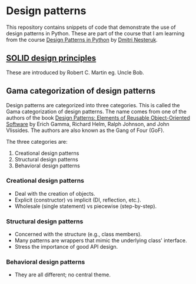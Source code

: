 # Design patterns

This repository contains snippets of code that demonstrate the use of design patterns in Python.
These are part of the course that I am learning from the course [Design Patterns in Python](https://www.udemy.com/course/design-patterns-python/) by [Dmitri Nesteruk](https://www.udemy.com/user/dmitrinesteruk/).


## [SOLID design principles](./SOLID/)

These are introduced by Robert C. Martin eg. Uncle Bob.


## Gama categorization of design patterns

Design patterns are categorized into three categories. This is called the Gama categorization of design patterns. The name comes from one of the authors of the book [Design Patterns: Elements of Reusable Object-Oriented Software](https://en.wikipedia.org/wiki/Design_Patterns) by Erich Gamma, Richard Helm, Ralph Johnson, and John Vlissides. The authors are also known as the Gang of Four (GoF).

The three categories are:

1. Creational design patterns
2. Structural design patterns
3. Behavioral design patterns


### Creational design patterns

- Deal with the creation of objects. 
- Explicit (constructor) vs implicit (DI, reflection, etc.).
- Wholesale (single statement) vs piecewise (step-by-step).


### Structural design patterns

- Concerned with the structure (e.g., class members).
- Many patterns are wrappers that mimic the underlying class' interface.
- Stress the importance of good API design.


### Behavioral design patterns

- They are all different; no central theme.
